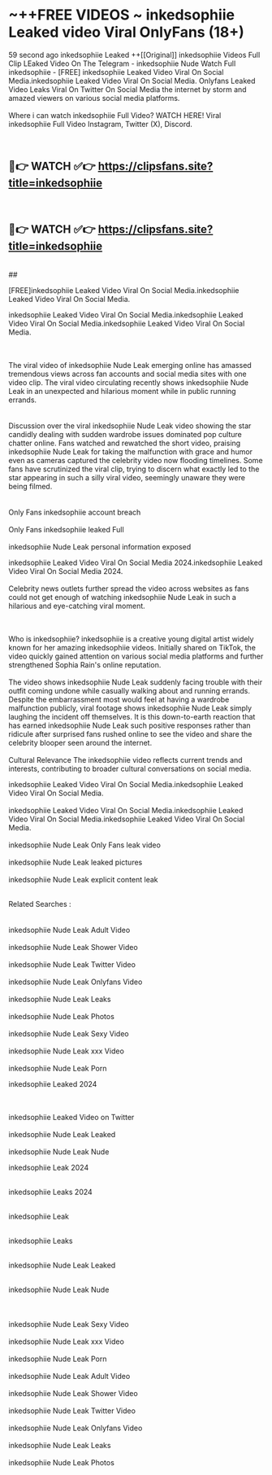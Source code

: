 # ~++FREE VIDEOS ~ inkedsophiie Leaked video Viral OnlyFans (18+)<br>


59 second ago inkedsophiie Leaked ++[[Original]] inkedsophiie Videos Full Clip LEaked Video On The Telegram  - inkedsophiie Nude  Watch Full inkedsophiie - [FREE] inkedsophiie Leaked Video Viral On Social Media.inkedsophiie Leaked Video Viral On Social Media.   Onlyfans Leaked Video Leaks Viral On Twitter On Social Media the internet by storm and amazed viewers on various social media platforms. <br><br>
Where i can watch inkedsophiie Full Video? WATCH HERE! Viral inkedsophiie Full Video Instagram, Twitter (X), Discord. <br>


 <br>

##  🔴👉 WATCH ✅👉  <a href="https://clipsfans.site?title=inkedsophiie&ref=git">https://clipsfans.site?title=inkedsophiie</a> <br>
  <br>

##  🔴👉 WATCH ✅👉  <a href="https://clipsfans.site?title=inkedsophiie&ref=git">https://clipsfans.site?title=inkedsophiie</a> <br>
  <br>
  ##



[FREE]inkedsophiie Leaked Video Viral On Social Media.inkedsophiie Leaked Video Viral On Social Media. <br>

inkedsophiie Leaked Video Viral On Social Media.inkedsophiie Leaked Video Viral On Social Media.inkedsophiie Leaked Video Viral On Social Media. <br>


  <br>

  <br>
The viral video of inkedsophiie Nude Leak emerging online has amassed tremendous views across fan accounts and social media sites with one video clip. The viral video circulating recently shows inkedsophiie Nude Leak in an unexpected and hilarious moment while in public running errands.<br>
<br>


<br>
Discussion over the viral inkedsophiie Nude Leak video showing the star candidly dealing with sudden wardrobe issues dominated pop culture chatter online. Fans watched and rewatched the short video, praising inkedsophiie Nude Leak for taking the malfunction with grace and humor even as cameras captured the celebrity video now flooding timelines. Some fans have scrutinized the viral clip, trying to discern what exactly led to the star appearing in such a silly viral video, seemingly unaware they were being filmed.<br>
<br>
<br> 
Only Fans inkedsophiie account breach<br>
<br>
Only Fans inkedsophiie leaked Full <br>
<br>
inkedsophiie Nude Leak personal information exposed<br>

inkedsophiie Leaked Video Viral On Social Media 2024.inkedsophiie Leaked Video Viral On Social Media 2024. <br>
<br>
Celebrity news outlets further spread the video across websites as fans could not get enough of watching inkedsophiie Nude Leak in such a hilarious and eye-catching viral moment.<br>
<br>

<br>
Who is inkedsophiie? inkedsophiie is a creative young digital artist widely known for her amazing inkedsophiie videos. Initially shared on TikTok, the video quickly gained attention on various social media platforms and further strengthened Sophia Rain's online reputation.<br>
<br>
The video shows inkedsophiie Nude Leak suddenly facing trouble with their outfit coming undone while casually walking about and running errands. Despite the embarrassment most would feel at having a wardrobe malfunction publicly, viral footage shows inkedsophiie Nude Leak simply laughing the incident off themselves. It is this down-to-earth reaction that has earned inkedsophiie Nude Leak such positive responses rather than ridicule after surprised fans rushed online to see the video and share the celebrity blooper seen around the internet.<br>
<br>
Cultural Relevance The inkedsophiie video reflects current trends and interests, contributing to broader cultural conversations on social media.<br>

inkedsophiie Leaked Video Viral On Social Media.inkedsophiie Leaked Video Viral On Social Media.<br>
<br>
inkedsophiie Leaked Video Viral On Social Media.inkedsophiie Leaked Video Viral On Social Media.inkedsophiie Leaked Video Viral On Social Media.<br>
<br>
inkedsophiie Nude Leak Only Fans leak video<br>
<br>
inkedsophiie Nude Leak leaked pictures<br>
<br>
inkedsophiie Nude Leak explicit content leak<br>


<br>
Related Searches :<br>
<br>

<br>
inkedsophiie Nude Leak Adult Video<br>
<br>
inkedsophiie Nude Leak Shower Video<br>
<br>
inkedsophiie Nude Leak Twitter Video<br>
<br>
inkedsophiie Nude Leak Onlyfans Video<br>
<br>
inkedsophiie Nude Leak Leaks<br>
<br>
inkedsophiie Nude Leak Photos<br>

<br>
inkedsophiie Nude Leak Sexy Video<br>
<br>
inkedsophiie Nude Leak xxx Video<br>
<br>
inkedsophiie Nude Leak Porn<br>

inkedsophiie  Leaked 2024 <br> <br>
<br>

inkedsophiie Leaked Video on Twitter <br>
<br>
inkedsophiie Nude Leak Leaked<br>
<br>
inkedsophiie Nude Leak Nude<br>


inkedsophiie  Leak 2024 <br> <br>



inkedsophiie  Leaks 2024 <br> <br>



 
inkedsophiie  Leak<br> <br>



inkedsophiie  Leaks<br> <br>


inkedsophiie Nude Leak Leaked<br> <br>

inkedsophiie Nude Leak Nude<br> <br>
<br> <br>
inkedsophiie Nude Leak Sexy Video
<br> <br>
inkedsophiie Nude Leak xxx Video
<br> <br>
inkedsophiie Nude Leak Porn
<br> <br>
inkedsophiie Nude Leak Adult Video
<br> <br>
inkedsophiie Nude Leak Shower Video
<br> <br>
inkedsophiie Nude Leak Twitter Video
<br> <br>
inkedsophiie Nude Leak Onlyfans Video
<br> <br>
inkedsophiie Nude Leak Leaks
<br> <br>
inkedsophiie Nude Leak Photos






</p>




 



</p>











